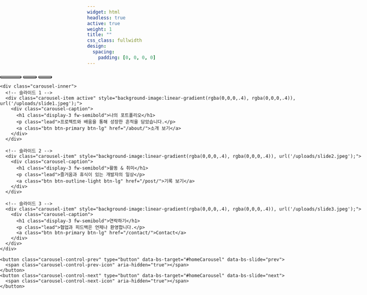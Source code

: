 ```yaml
---
widget: html
headless: true
active: true
weight: 1
title: ""
css_class: fullwidth
design:
  spacing:
    padding: [0, 0, 0, 0]
---
```


<style>
.fullbleed {
  width: 100vw;
  position: relative;
  left: 50%;
  right: 50%;
  margin-left: -50vw;
  margin-right: -50vw;
  max-width: 100vw;
  overflow: hidden;
}

#homeCarousel .carousel-item {
  min-height: 100vh;
  background-size: cover;
  background-position: center;
  color: #fff;
  text-align: center;
  position: relative;
}

#homeCarousel .carousel-caption {
  position: absolute;
  top: 50%;
  left: 50%;
  transform: translate(-50%, -42%);
  width: 90%;
  max-width: 900px;
  text-shadow: 0 2px 12px rgba(0,0,0,.6);
  opacity: 0;
  transition: opacity .5s ease, transform .6s ease;
}
#homeCarousel .carousel-item.active .carousel-caption {
  opacity: 1;
  transform: translate(-50%, -50%);
}

#homeCarousel .carousel-item .carousel-caption h1,
#homeCarousel .carousel-item .carousel-caption p,
#homeCarousel .carousel-item .carousel-caption a {
  opacity: 0;
  transform: translateY(14px);
}
#homeCarousel .carousel-item.active .carousel-caption h1 {
  opacity: 1;
  transform: none;
  transition: all .6s ease .05s;
}
#homeCarousel .carousel-item.active .carousel-caption p {
  opacity: 1;
  transform: none;
  transition: all .6s ease .18s;
}
#homeCarousel .carousel-item.active .carousel-caption a {
  opacity: 1;
  transform: none;
  transition: all .6s ease .3s;
}

#homeCarousel .carousel-indicators [data-bs-target] {
  width: 36px;
  height: 6px;
  border-radius: 999px;
  background: rgba(255,255,255,.45);
  opacity: 1;
  transition: all .3s ease;
}
#homeCarousel .carousel-indicators .active {
  width: 56px;
  background: rgba(255,255,255,.85);
}

@media (max-width: 992px) {
  #homeCarousel .carousel-item {min-height: 60vh;}
  #homeCarousel .carousel-caption h1 {font-size: 2rem;}
}
</style>

<div class="fullbleed">
  <div id="homeCarousel" class="carousel slide carousel-fade" data-bs-ride="carousel" data-bs-interval="5000">
    <div class="carousel-indicators">
      <button type="button" data-bs-target="#homeCarousel" data-bs-slide-to="0" class="active"></button>
      <button type="button" data-bs-target="#homeCarousel" data-bs-slide-to="1"></button>
      <button type="button" data-bs-target="#homeCarousel" data-bs-slide-to="2"></button>
    </div>

    <div class="carousel-inner">
      <!-- 슬라이드 1 -->
      <div class="carousel-item active" style="background-image:linear-gradient(rgba(0,0,0,.4), rgba(0,0,0,.4)), url('/uploads/slide1.jpeg');">
        <div class="carousel-caption">
          <h1 class="display-3 fw-semibold">나의 포트폴리오</h1>
          <p class="lead">프로젝트와 배움을 통해 성장한 흔적을 담았습니다.</p>
          <a class="btn btn-primary btn-lg" href="/about/">소개 보기</a>
        </div>
      </div>

      <!-- 슬라이드 2 -->
      <div class="carousel-item" style="background-image:linear-gradient(rgba(0,0,0,.4), rgba(0,0,0,.4)), url('/uploads/slide2.jpeg');">
        <div class="carousel-caption">
          <h1 class="display-3 fw-semibold">활동 & 취미</h1>
          <p class="lead">즐거움과 휴식이 있는 개발자의 일상</p>
          <a class="btn btn-outline-light btn-lg" href="/post/">기록 보기</a>
        </div>
      </div>

      <!-- 슬라이드 3 -->
      <div class="carousel-item" style="background-image:linear-gradient(rgba(0,0,0,.4), rgba(0,0,0,.4)), url('/uploads/slide3.jpeg');">
        <div class="carousel-caption">
          <h1 class="display-3 fw-semibold">연락하기</h1>
          <p class="lead">협업과 피드백은 언제나 환영합니다.</p>
          <a class="btn btn-primary btn-lg" href="/contact/">Contact</a>
        </div>
      </div>
    </div>

    <button class="carousel-control-prev" type="button" data-bs-target="#homeCarousel" data-bs-slide="prev">
      <span class="carousel-control-prev-icon" aria-hidden="true"></span>
    </button>
    <button class="carousel-control-next" type="button" data-bs-target="#homeCarousel" data-bs-slide="next">
      <span class="carousel-control-next-icon" aria-hidden="true"></span>
    </button>
  </div>
</div>
